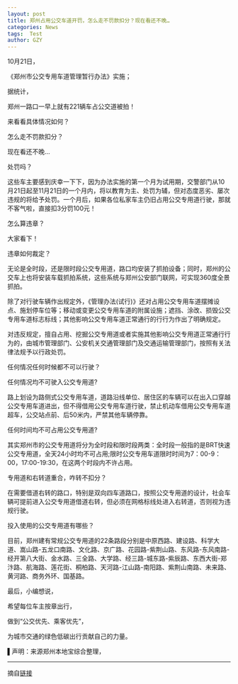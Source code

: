 ```yaml
---
layout: post
title: 郑州占用公交车道开罚，怎么走不罚款扣分？现在看还不晚…
categories: News
tags:  Test
author: GZY
---
```


10月21日，

《郑州市公交专用车道管理暂行办法》实施；

据统计，

郑州一路口一早上就有221辆车占公交道被拍！

来看看具体情况如何？

怎么走不罚款扣分？

现在看还不晚…

处罚吗？

这些车主要感到庆幸一下下，因为办法实施的第一个月为试用期，交警部门从10月21日起至11月21日的一个月内，将以教育为主、处罚为辅，但对态度恶劣、屡次违规的将给予处罚。一个月后，如果各位私家车主仍旧占用公交专用道行驶，那就不客气啦，直接扣3分罚100元！

怎么算违章？

大家看下！

违章如何裁定？

无论是全时段，还是限时段公交专用道，路口均安装了抓拍设备；同时，郑州的公交车上也将安装车载抓拍系统，这些系统与郑州公安部门联网，可实现360度全景抓拍。

除了对行驶车辆作出规定外，《管理办法(试行)》还对占用公交专用车道摆摊设点、施划停车位等；移动或变更公交专用车道的附属设施；遮挡、涂改、损毁公交专用车道标志标线；其他影响公交专用车道正常通行的行行为作出了明确规定。

对违反规定，擅自占用、挖掘公交专用道或者实施其他影响公交专用道正常通行行为的，由城市管理部门、公安机关交通管理部门及交通运输管理部门，按照有关法律法规予以行政处罚。

任何情况任何时候都不可以行驶？

任何情况均不可驶入公交专用道?

路上划设为路侧式公交专用车道，道路沿线单位、居住区的车辆可以在出入口穿越公交专用车道进出，但不得借用公交专用车道行驶，禁止机动车借用公交专用车道超车，公交站点前、后50米内，严禁其他车辆停靠。

任何时间均不可占用公交专用道?

其实郑州市的公交专用道将分为全时段和限时段两类：全时段一般指的是BRT快速公交专用道，全天24小时均不可占用;限时公交专用车道限时时间为7：00-9：00，17:00-19:30，在这两个时段内不许占用。

专用道和右转道重合，咋转不扣分？

在需要借道右转的路口，特别是双向四车道路口，按照公交专用道的设计，社会车辆可提前进入公交专用道借道右转，但必须在网格标线处进入右转道，否则视为违规行驶。

投入使用的公交专用道有哪些？

目前，郑州建有常规公交专用道的22条路段分别是中原西路、建设路、科学大道、嵩山路-五龙口南路、文化路、京广路、花园路-紫荆山路、东风路-东风南路-经开第八大街、金水路、三全路、大学路、经三路-城东路-紫辰路、东西大街-郑汴路、航海路、莲花街、桐柏路、天河路-江山路-南阳路、紫荆山南路、未来路、黄河路、商务外环、国基路。

最后，小编想说，

希望每位车主按章出行，

做到“公交优先、乘客优先”，

为城市交通的绿色低碳出行贡献自己的力量。

▌声明：来源郑州本地宝综合整理，

*****

摘自[链接](https://ishare.iclient.ifeng.com/news/shareNews?fromType=vampire&aid=sub_83483953&ch=)